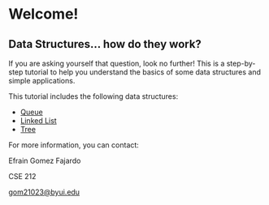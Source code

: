 # Welcome!
## Data Structures... how do they work?
If you are asking yourself that question, look no further!
This is a step-by-step tutorial to help you understand the basics of some data structures and simple applications.

This tutorial includes the following data structures:
* [Queue](1-queue.md)
* [Linked List](2-linked-list.md)
* [Tree](3-tree.md)

For more information, you can contact:

Efrain Gomez Fajardo

CSE 212

gom21023@byui.edu